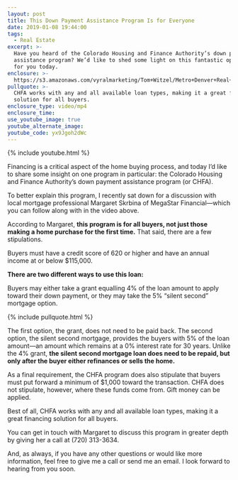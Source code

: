 ```yaml
---
layout: post
title: This Down Payment Assistance Program Is for Everyone
date: 2019-01-08 19:44:00
tags:
  - Real Estate
excerpt: >-
  Have you heard of the Colorado Housing and Finance Authority’s down payment
  assistance program? We’d like to shed some light on this fantastic opportunity
  for you today.
enclosure: >-
  https://s3.amazonaws.com/vyralmarketing/Tom+Witzel/Metro+Denver+Real+Estate-+This+Down+Payment+Assistance+Program+is+for+Everyone.mp4
pullquote: >-
  CHFA works with any and all available loan types, making it a great financing
  solution for all buyers.
enclosure_type: video/mp4
enclosure_time:
use_youtube_image: true
youtube_alternate_image:
youtube_code: yx9Jgoh2dWc
---
```


{% include youtube.html %}

Financing is a critical aspect of the home buying process, and today I’d like to share some insight on one program in particular: the Colorado Housing and Finance Authority’s down payment assistance program (or CHFA).&nbsp;

To better explain this program, I recently sat down for a discussion with local mortgage professional Margaret Skrbina of MegaStar Financial—which you can follow along with in the video above.&nbsp;

According to Margaret, **this program is for all buyers, not just those making a home purchase for the first time.** That said, there are a few stipulations.&nbsp;

Buyers must have a credit score of 620 or higher and have an annual income at or below $115,000.&nbsp;

**There are two different ways to use this loan:**

Buyers may either take a grant equalling 4% of the loan amount to apply toward their down payment, or they may take the 5% “silent second” mortgage option.&nbsp;

{% include pullquote.html %}

The first option, the grant, does not need to be paid back. The second option, the silent second mortgage, provides the buyers with 5% of the loan amount—an amount which remains at a 0% interest rate for 30 years. Unlike the 4% grant, **the silent second mortgage loan does need to be repaid, but only after the buyer either refinances or sells the home.**&nbsp;

As a final requirement, the CHFA program does also stipulate that buyers must put forward a minimum of $1,000 toward the transaction. CHFA does not stipulate, however, where these funds come from. Gift money can be applied.&nbsp;

Best of all, CHFA works with any and all available loan types, making it a great financing solution for all buyers.&nbsp;

You can get in touch with Margaret to discuss this program in greater depth by giving her a call at (720) 313-3634.&nbsp;

And, as always, if you have any other questions or would like more information, feel free to give me a call or send me an email. I look forward to hearing from you soon.